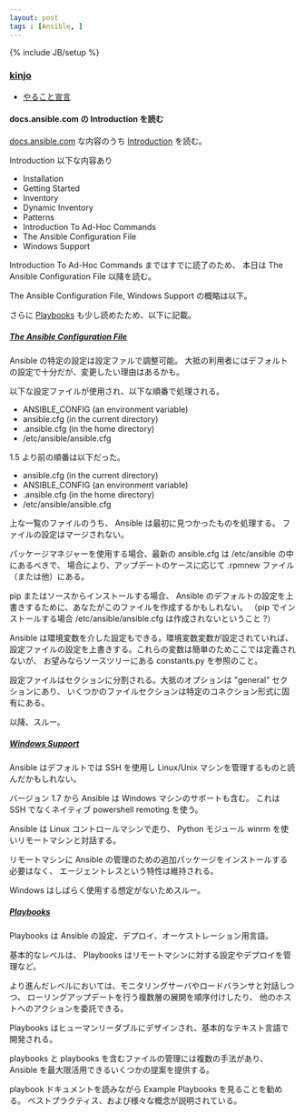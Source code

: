 ```yaml
---
layout: post
tags : [Ansible, ]
---
```

{% include JB/setup %}

### [kinjo](https://github.com/kinjo)

* [やること宣言](https://github.com/OkinawaDevOps/okinawadevops.github.com/issues/55)

#### docs.ansible.com の Introduction を読む

[docs.ansible.com](http://docs.ansible.com/) な内容のうち [Introduction](http://docs.ansible.com/intro.html) を読む。

Introduction 以下な内容あり

  * Installation
  * Getting Started
  * Inventory
  * Dynamic Inventory
  * Patterns
  * Introduction To Ad-Hoc Commands
  * The Ansible Configuration File
  * Windows Support

Introduction To Ad-Hoc Commands まではすでに読了のため、
本日は The Ansible Configuration File 以降を読む。

The Ansible Configuration File, Windows Support の概略は以下。

さらに [Playbooks](http://docs.ansible.com/playbooks.html) も少し読めたため、以下に記載。

##### [The Ansible Configuration File](http://docs.ansible.com/intro_configuration.html)

Ansible の特定の設定は設定ファルで調整可能。
大抵の利用者にはデフォルトの設定で十分だが、変更したい理由はあるかも。

以下な設定ファイルが使用され、以下な順番で処理される。

  * ANSIBLE_CONFIG (an environment variable)
  * ansible.cfg (in the current directory)
  * .ansible.cfg (in the home directory)
  * /etc/ansible/ansible.cfg

1.5 より前の順番は以下だった。

  * ansible.cfg (in the current directory)
  * ANSIBLE_CONFIG (an environment variable)
  * .ansible.cfg (in the home directory)
  * /etc/ansible/ansible.cfg

上な一覧のファイルのうち、 Ansible は最初に見つかったものを処理する。
ファイルの設定はマージされない。

パッケージマネジャーを使用する場合、最新の ansible.cfg は /etc/ansible の中にあるべきで、
場合により、アップデートのケースに応じて .rpmnew ファイル（または他）にある。

pip またはソースからインストールする場合、
Ansible のデフォルトの設定を上書きするために、あなたがこのファイルを作成するかもしれない。
（pip でインストールする場合 /etc/ansible/ansible.cfg は作成されないということ ?）

Ansible は環境変数を介した設定もできる。環境変数変数が設定されていれば、
設定ファイルの設定を上書きする。これらの変数は簡単のためここでは定義されないが、
お望みならソースツリーにある constants.py を参照のこと。

設定ファイルはセクションに分割される。大抵のオプションは "general" セクションにあり、
いくつかのファイルセクションは特定のコネクション形式に固有にある。

以降、スルー。

##### [Windows Support](http://docs.ansible.com/intro_windows.html)

Ansible はデフォルトでは SSH を使用し Linux/Unix マシンを管理するものと読んだかもしれない。

バージョン 1.7 から Ansible は Windows マシンのサポートも含む。
これは SSH でなくネイティブ powershell remoting を使う。

Ansible は Linux コントロールマシンで走り、
Python モジュール winrm を使いリモートマシンと対話する。

リモートマシンに Ansible の管理のための追加パッケージをインストールする必要はなく、
エージェントレスという特性は維持される。

Windows はしばらく使用する想定がないためスルー。

##### [Playbooks](http://docs.ansible.com/playbooks.html)

Playbooks は Ansible の設定、デプロイ、オーケストレーション用言語。

基本的なレベルは、 Playbooks はリモートマシンに対する設定やデプロイを管理など。

より進んだレベルにおいては、モニタリングサーバやロードバランサと対話しつつ、
ローリングアップデートを行う複数層の展開を順序付けしたり、
他のホストへのアクションを委託できる。

Playbooks はヒューマンリーダブルにデザインされ、基本的なテキスト言語で開発される。

playbooks と playbooks を含むファイルの管理には複数の手法があり、
Ansible を最大限活用できるいくつかの提案を提供する。

playbook ドキュメントを読みながら Example Playbooks を見ることを勧める。
ベストプラクティス、および様々な概念が説明されている。
